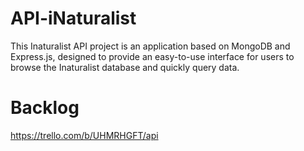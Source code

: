 # API-iNaturalist
This Inaturalist API project is an application based on MongoDB and Express.js, designed to provide an easy-to-use interface for users to browse the Inaturalist database and quickly query data. 



# Backlog 
https://trello.com/b/UHMRHGFT/api
